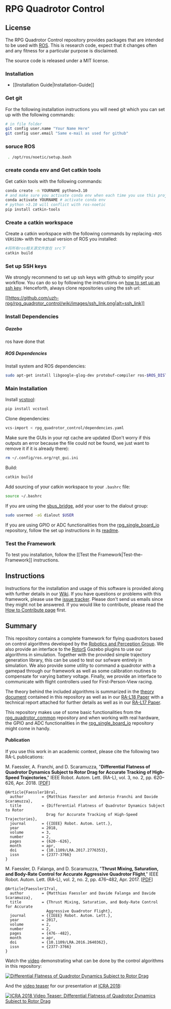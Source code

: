 # RPG Quadrotor Control

## License

The RPG Quadrotor Control repository provides packages that are intended to be used with [ROS](http://www.ros.org/).
This is research code, expect that it changes often and any fitness for a particular purpose is disclaimed.

The source code is released under a MIT license.
### Installation

* [[Installation Guide|Installation-Guide]]
### Get git
For the following installation instructions you will need git which you can set up with the following commands:
```bash
# in file folder
git config user.name "Your Name Here"
git config user.email "Same e-mail as used for github"
```

### soruce ROS

```bash
 . /opt/ros/noetic/setup.bash
```


### create conda env and Get catkin tools
Get catkin tools with the following commands:
```bash
conda create -n YOURNAME python=3.10
# and make sure you activate conda env when each time you use this project
conda activate YOURNAME # activate conda env 
# python >3.10 will conflict with ros-noetic
pip install catkin-tools
```

### Create a catkin workspace
Create a catkin workspace with the following commands by replacing `<ROS VERSION>` with the actual version of ROS you installed:
```bash
#将所有ros相关源文件放在 src下
catkin build
```

### Set up SSH keys
We strongly recommend to set up ssh keys with github to simplify your workflow. You can do so by following the instructions on [how to set up an ssh key](https://help.github.com/articles/generating-an-ssh-key/). Henceforth, always clone repositories using the ssh url:

[[https://github.com/uzh-rpg/rpg_quadrotor_control/wiki/images/ssh_link.png|alt=ssh_link]]

### Install Dependencies

##### Gazebo
ros have done that

##### ROS Dependencies
Install system and ROS dependencies:
```bash
sudo apt-get install libgoogle-glog-dev protobuf-compiler ros-$ROS_DISTRO-octomap-msgs ros-$ROS_DISTRO-octomap-ros ros-$ROS_DISTRO-joy
```

### Main Installation
Install [vcstool](https://github.com/dirk-thomas/vcstool):
```bash
pip install vcstool
```

Clone dependencies:
```bash
vcs-import < rpg_quadrotor_control/dependencies.yaml
```
Make sure the GUIs in your rqt cache are updated (Don't worry if this outputs an error because the file could not be found, we just want to remove it if it is already there):
```bash
rm ~/.config/ros.org/rqt_gui.ini
```
Build:
```bash
catkin build
```
Add sourcing of your catkin workspace to your `.bashrc` file:
```bash
source ~/.bashrc
```
If you are using the [sbus_bridge](https://github.com/uzh-rpg/rpg_quadrotor_control/tree/master/bridges/sbus_bridge), add your user to the dialout group:
```bash
sudo usermod -aG dialout $USER
```
If you are using GPIO or ADC functionalities from the [rpg_single_board_io](https://github.com/uzh-rpg/rpg_single_board_io) repository, follow the set up instructions in its [readme](https://github.com/uzh-rpg/rpg_single_board_io/blob/master/README.md).

### Test the Framework
To test you installation, follow the [[Test the Framework|Test-the-Framework]] instructions.

## Instructions

Instructions for the installation and usage of this software is provided along with further details in our [Wiki](https://github.com/uzh-rpg/rpg_quadrotor_control/wiki). If you have questions or problems with this framework, please use the [issue tracker](https://github.com/uzh-rpg/rpg_quadrotor_control/issues). Please don't send us emails since they might not be answered. If you would like to contribute, please read the [How to Contribute page](https://github.com/uzh-rpg/rpg_quadrotor_control/wiki/How-to-Contribute) first.

## Summary

This repository contains a complete framework for flying quadrotors based on control algorithms developed by the [Robotics and Perception Group](http://www.ifi.uzh.ch/en/rpg.html).
We also provide an interface to the [RotorS](https://github.com/ethz-asl/rotors_simulator) Gazebo plugins to use our algorithms in simulation.
Together with the provided simple trajectory generation library, this can be used to test our sofware entirely in simulation.
We also provide some utility to command a quadrotor with a gamepad through our framework as well as some calibration routines to compensate for varying battery voltage.
Finally, we provide an interface to communicate with flight controllers used for First-Person-View racing.

The theory behind the included algorithms is summarized in the [theory document](https://github.com/uzh-rpg/rpg_quadrotor_control/blob/master/documents/theory_and_math/theory_and_math.pdf) contained in this repository as well as in our [RA-L18 Paper](http://rpg.ifi.uzh.ch/docs/RAL18_Faessler.pdf) with a technical report attached for further details as well as in our [RA-L17 Paper](http://rpg.ifi.uzh.ch/docs/RAL17_Faessler.pdf).

This repository makes use of some basic functionalities from the [rpg_quadrotor_common](https://github.com/uzh-rpg/rpg_quadrotor_common) repository and when working with real hardware, the GPIO and ADC functionalities in the [rpg_single_board_io](https://github.com/uzh-rpg/rpg_single_board_io) repository might come in handy.

#### Publication

If you use this work in an academic context, please cite the following two RA-L publications:

M. Faessler, A. Franchi, and D. Scaramuzza, 
"**Differential Flatness of Quadrotor Dynamics Subject to Rotor Drag for Accurate Tracking of High-Speed Trajectories**,"
IEEE Robot. Autom. Lett. (RA-L), vol. 3, no. 2, pp. 620–626, Apr. 2018. [[PDF](http://rpg.ifi.uzh.ch/docs/RAL18_Faessler.pdf)]

    @Article{Faessler18ral,
      author        = {Matthias Faessler and Antonio Franchi and Davide Scaramuzza},
      title         = {Differential Flatness of Quadrotor Dynamics Subject to Rotor
                      Drag for Accurate Tracking of High-Speed Trajectories},
      journal       = {{IEEE} Robot. Autom. Lett.},
      year          = 2018,
      volume        = 3,
      number        = 2,
      pages         = {620--626},
      month         = apr,
      doi           = {10.1109/LRA.2017.2776353},
      issn          = {2377-3766}
    }
    
M. Faessler, D. Falanga, and D. Scaramuzza, 
"**Thrust Mixing, Saturation, and Body-Rate Control for Accurate Aggressive Quadrotor Flight**,"
IEEE Robot. Autom. Lett. (RA-L), vol. 2, no. 2, pp. 476–482, Apr. 2017. [[PDF](http://rpg.ifi.uzh.ch/docs/RAL17_Faessler.pdf)]

    @Article{Faessler17ral,
      author        = {Matthias Faessler and Davide Falanga and Davide Scaramuzza},
      title         = {Thrust Mixing, Saturation, and Body-Rate Control for Accurate
                      Aggressive Quadrotor Flight},
      journal       = {{IEEE} Robot. Autom. Lett.},
      year          = 2017,
      volume        = 2,
      number        = 2,
      pages         = {476--482},
      month         = apr,
      doi           = {10.1109/LRA.2016.2640362},
      issn          = {2377-3766}
    }

Watch the [video](https://youtu.be/VIQILwcM5PA) demonstrating what can be done by the control algorithms in this repository:

[![Differential Flatness of Quadrotor Dynamics Subject to Rotor Drag](http://rpg.ifi.uzh.ch/img/quad_control/thumb_1.jpeg)](https://youtu.be/VIQILwcM5PA)

And the [video teaser](https://youtu.be/LmMgx_vKh5s) for our presentation at [ICRA 2018](https://icra2018.org/):

[![ICRA 2018 Video Teaser: Differential Flatness of Quadrotor Dynamics Subject to Rotor Drag](http://rpg.ifi.uzh.ch/img/quad_control/thumb_2.jpeg)](https://youtu.be/LmMgx_vKh5s)